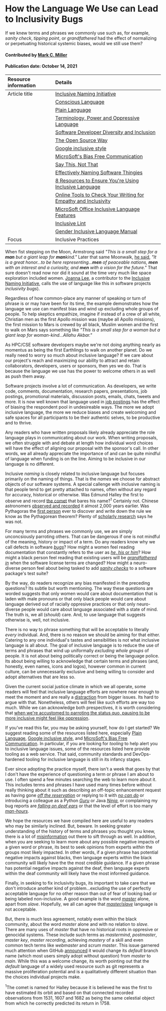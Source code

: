 # How the Language We Use can Lead to Inclusivity Bugs
<!--deck text start-->
If we knew terms and phrases we commonly use such as, for example, *sanity check*,  *tipping point*, or *grandfathered* had the effect of normalizing or perpetuating historical systemic biases, would we still use them?
<!--deck text end-->

#### Contributed by [Mark C. Miller](https://github.com/markcmiller86 "Mark C. Miller GitHub Profile")
#### Publication date: October 14, 2021

Resource information | Details
:--- | :--- 
Article title  | [Inclusive Naming Initiative](https://bssw.io/items/inclusive-naming-initiative)
&nbsp; | [Conscious Language](https://github.com/conscious-lang/conscious-lang-docs)
&nbsp; | [Plain Language](https://www.plainlanguage.gov/)
&nbsp; | [Terminology, Power and Oppressive Language](https://tools.ietf.org/id/draft-knodel-terminology-00.html)
&nbsp; | [Software Developer Diversity and Inclusion](https://sddiproject.org/)
&nbsp; | [The Open Source Way](https://www.theopensourceway.org/)
&nbsp; | [Google inclusive style](https://developers.google.com/style/inclusive-documentation)
&nbsp; | [MicroSoft's Bias Free Communication](https://docs.microsoft.com/en-us/style-guide/bias-free-communication)
&nbsp; | [Say This, Not That](https://thediversitymovement.com/say-this-not-that-a-guide-for-inclusive-language/)
&nbsp; | [Effectively Naming Software Thingies](https://medium.com/@rabinovichsagi/effectively-naming-software-thingies-fcea9d78a699)
&nbsp; | [8 Resources to Ensure You're Using Inclusive Language](https://blog.hubspot.com/marketing/tools-inclusive-language)
&nbsp; | [Online Tools to Check Your Writing for Empathy and Inclusivity](https://www.fastcompany.com/3053713/these-7-online-tools-check-your-writing-for-empathy-and-inclusivity)
&nbsp; | [MicroSoft Office Inclusive Language Features](https://thenextweb.com/news/microsoft-office-can-help-you-write-with-inclusive-language-heres-how)
&nbsp; | [Inclusive Lint](https://github.com/inclusivelint/inclusivelint)
&nbsp; | [Gender Inclusive Language Manual](https://www.nato.int/nato_static_fl2014/assets/pictures/images_mfu/2021/5/pdf/210514-GIL-Manual_en.pdf)
Focus | Inclusive Practices

When fist stepping on the Moon, Armstrong said *"This is a small step for a **man** but a giant leap for **man**kind."*
Later that same Moonwalk, [he said](https://www.presidency.ucsb.edu/documents/telephone-conversation-with-the-apollo-11-astronauts-the-moon), *"It is a great honor...to be here representing...**men** of peaceable nations, **men** with an interest and a curiosity, and **men** with a vision for the future."*
That sure doesn't read now nor did it sound at the time very much like space exploration included women.
[Joanna Lee](https://github.com/joannalee333), a contributor to the [Inclusive Naming Initiative](https://inclusivenaming.org/), calls the use of language like this in software projects *inclusivity bugs*).

Regardless of how common-place any manner of speaking or turn of phrase is or may have been for its time, the example demonstrates how the language we use can manifest bias and wind up excluding whole groups of people.
To help skeptics empathize, imagine if instead of a crew of all white, Christian men as the first Apollo mission was (maybe all Apollo missions), the first mission to Mars is crewed by all black, Muslim women and the first to walk on Mars says something like *"This is a small step for a woman but a giant leap for woman-kind...Allahu Akbar."*

As HPC/CSE software developers maybe we're not doing anything nearly as momentus as being the first Earthlings to walk on another planet.
Do we really need to worry so much about inclusive language?
If we care about our project's reach and maximizing our ability to attract and retain collaborators, developers, users or sponsors, then yes we do.
That is because the language we use has the power to welcome others in as well as push them away.

Software projects involve a lot of communication.
As developers, we write code, comments, documentation, research papers, presentations, job postings, promotional materials, discussion posts, emails, chats, tweets and more.
It is now well known that language used in [job postings](https://www.mya.com/blog/unconscious-bias-in-job-descriptions/) has the effect of biasing the respondent pool in undesireable ways.
The more we adopt inclusive language, the more we reduce biases and create welcoming and safe spaces for all participants to be their authentic selves, to be productive and to thrive.

Any readers who have written proposals likely already appreciate the role language plays in communicating about our work.
When writing proposals, we often struggle with and debate at length how individual word choices will have the effect of aligning our proposal with the sponsor's call.
In other words, we all already appreciate the importance of and can be quite mindful of language when funding is on the line.
Aiming to be inclusive in our language is no different.

Inclusive *naming* is closely related to inclusive language but focuses primarily on the naming of things.
That is the *names* we choose for abstract objects of our software systems.
A special callenge with inclusive naming is that people tend to get pretty attached to names, often without any regard for accuracy, historical or otherwise.
Was Edmund Halley the first to observe and record [the comet](https://www.space.com/19878-halleys-comet.html) that bares his name?<sup>1</sup>
Certainly not.
Chinese astronomers [observed and recorded](https://en.wikipedia.org/wiki/Historical_comet_observations_in_China#Halley's_Comet) it almost 2,000 years earlier.
Was Pythagoras the [first person](https://en.wikipedia.org/wiki/Pythagoras#In_mathematics) ever to discover and write down the rule we know as the Pythagorean theorem?
Plenty of [scholarly research](https://www.researchgate.net/publication/337941217_Mathematics_in_Ancient_Egypt_Part_II) says he was not.

For many terms and phrases we commonly use, we are simply unconcsiously parroting others.
That can be dangerous if one is not mindful of the meaning, history or impact of a term.
Do any readers know why we call defects in software [*bugs*](https://en.wikipedia.org/wiki/Software_bug#History)?
How might a women feel reading documentation that constantly refers to the user as [*he*, *his* or *him*](https://www.washingtonpost.com/world/2019/12/15/guide-how-gender-neutral-language-is-developing-around-world/)?
How might a black person feel reading that existing users will be [*grandfathered in*](https://www.npr.org/sections/codeswitch/2013/10/21/239081586/the-racial-history-of-the-grandfather-clause) when the software license terms are changed?
How might a neuro-diverse person feel about being tasked to add [*sanity checks*](https://gist.github.com/seanmhanson/fe370c2d8bd2b3228680e38899baf5cc) to a software package's test suite?

By the way, do readers recognize any bias manifested in the preceding questions?
Its subtle but worth mentioning.
The way these questions are worded suggests that only women would care about documentation that is laden with male pronouns or that only black people would care about language derived out of racially oppresive practices or that only neuro-diverse people would care about language associated with a state of mind.
The truth is, we all (*should*) care.
And, to use language that suggests otherwise is, well, not inclusive.

There is no way to phrase something that will be acceptable to literally *every* individual.
And, there is no reason we should be aiming for that either.
Catering to any one individual's tastes and sensibilities is not what inclusive language is all about.
The goal of inclusive language is to reduce the use of terms and phrases that wind up uniformally *excluding whole groups* of people.
It is not about being politically correct or being the language police.
Its about being willing to acknowledge that certain terms and phrases (and, honestly, even names, icons and logos), however common in current culture, can be unnecessarily exclusive and being willing to consider and adopt alternatives that are less so.

Given the current social justice climate in which we all operate, some readers will feel that inclusive language efforts are nowhere near enough to meet the moment and are really a [distraction](https://www.wired.com/story/tech-confronts-use-labels-master-slave/) from bigger issues.
Its hard to argue with that.
Nonetheless, others will feel like such efforts are way too much.
While we can acknowledge both prespectives, it is worth considering that [when we're accustomed to parroting the status quo, pausing to be more inclusive might feel like oppression](https://www.huffpost.com/entry/when-youre-accustomed-to-privilege_b_9460662).

If you've read this far, you may be asking yourself, how do I get started?
We suggest reading some of the resources listed here, especially [Plain Language](https://www.plainlanguage.gov/), [Google inclusive style](https://developers.google.com/style/inclusive-documentation), and [MicroSoft's Bias Free Communication](https://docs.microsoft.com/en-us/style-guide/bias-free-communication).
In particular, if you are looking for *tooling* to help alert you to inclusive language issues, some of the resources listed here provide tooling as a web service.
That said, community standards and DevOps-hardened tooling for inclusive language is still in its infancy stages.

Ever since adopting the practice myself, there isn't a week that goes by that I don't have the experience of questioning a term or phrase I am about to use.
I often spend a few minutes searching the web to learn more about it.
This includes terms and phrases I have used many times before without really thinking about it such as describing an off-topic enhancement request as having gone [*off the reservation*](https://www.npr.org/sections/codeswitch/2014/06/29/326690947/should-saying-someone-is-off-the-reservation-be-off-limits) or replying to it with [*no can do*](mentalfloss.com/article/625916/racist-origins-common-phrases) or introducing a colleague as a Python [*Guru*](https://www.yogajournal.com/lifestyle/cultural-appropriation/) or Java [*Ninja*](https://www.yogajournal.com/lifestyle/cultural-appropriation/), or complaining my bug reports are [*falling on deaf ears*](https://www.hearinglikeme.com/is-the-phrase-falling-on-deaf-ears-offensive/) or that the level of effort is too many [*man-hours*](https://bossbetty.com/big-story/manpower-man-hours-and-other-phrases-to-ix-nay-from-your-iased-bay-vocabulary/).

We hope the resources we have compiled here are useful to any readers who may be similarly inclined.
But, beware.
In seeking greater understanding of the history of terms and phrases you thought you knew, there is a lot of [misinformation](https://www.nytimes.com/1998/01/25/magazine/on-language-misrule-of-thumb.html) out there to sift through as well.
In addition, when you are seeking to learn more about any possible negative impacts of a given word or phrase, its best to seek opinions from experts *within* the groups most likely impacted.
In other words, if a given phrase has potential negative impacts against blacks, then language experts within the black community will likely have the the most credible guidance.
If a given phrase has potential negative impacts against the deaf, then language experts within the deaf community will likely have the most informed guidance.

Finally, in seeking to fix inclusivity bugs, its important to take care that we don't introduce another kind of problem...excluding the use of perfectly acceptable language for no other reason than out of fear of looking bad or being labeled non-inclusive.
A good example is the word [*master*](https://www.etymonline.com/word/master) alone, apart from *slave*.
Hopefully, we all can agree that [*master/slave*](https://www.wired.com/story/tech-confronts-use-labels-master-slave/) language is not acceptable.

But, there is much less agreement, notably even within the black community, about the word *master* alone and with no relation to *slave*.
There are many uses of *master* that have no historical roots in oppresive or genocidal systems.
These include such terms as *mastermind*, *postmaster*, *master key*, *master recording*, achieving *mastery* of a skill and even common tech terms like *webmaster* and *scrum master*.
This issue garnered much attention when GitHub [announced](https://www.vice.com/en/article/k7qbyv/github-to-remove-masterslave-terminology-from-its-platform) it would change its *default* branch name (which most users simply adopt without question) from *master* to *main*.
While this was a welcome change, its worth pointing out that the *default* language of a widely used resource such as git represents a massive proliferation potential and is a qualitatively different situation than the choices individual projects make.

<sup>1</sup>The comet is named for Halley because it is believed he was the first to have estimated its orbit and based on that connected recorded observations from 1531, 1607 and 1682 as being the same celestial object from which he correctly predicted its return in 1758.

<!--
https://www.cfr.org/blog/woman-moon-and-equality-earth

https://www.businessinsider.com/apollo-11-women-made-moon-landing-possible-2019-7#frances-poppy-northcutt-was-the-first-woman-in-mission-control-at-nasa-she-helped-make-sure-the-apollo-astronauts-return-trajectory-calculations-were-sound-so-that-theyd-get-home-safely-10

https://floridapress.blog/2020/10/30/the-women-behind-the-apollo-space-suit/
-->

